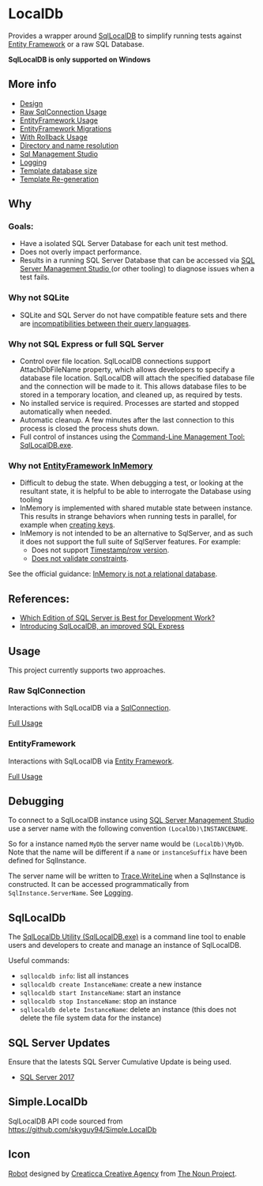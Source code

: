 <!--
GENERATED FILE - DO NOT EDIT
This file was generated by [MarkdownSnippets](https://github.com/SimonCropp/MarkdownSnippets).
Source File: /readme.source.md
To change this file edit the source file and then run MarkdownSnippets.
-->

# LocalDb

Provides a wrapper around [SqlLocalDB](https://docs.microsoft.com/en-us/sql/database-engine/configure-windows/sql-server-express-localdb) to simplify running tests against [Entity Framework](https://docs.microsoft.com/en-us/ef/core/) or a raw SQL Database.

**SqlLocalDB is only supported on Windows**

## More info

 * [Design](/pages/design.md)
 * [Raw SqlConnection Usage](/pages/raw-usage.md)
 * [EntityFramework Usage](/pages/ef-usage.md)
 * [EntityFramework Migrations](/pages/efmigrations.md)
 * [With Rollback Usage](/pages/with-rollback.md)
 * [Directory and name resolution](/pages/directory-and-name-resolution.md)
 * [Sql Management Studio](/pages/sql-management-studio.md)
 * [Logging](/pages/logging.md)
 * [Template database size](/pages/template-database-size.md)
 * [Template Re-generation](/pages/template-regen.md)


## Why


### Goals:

 * Have a isolated SQL Server Database for each unit test method.
 * Does not overly impact performance.
 * Results in a running SQL Server Database that can be accessed via [SQL Server Management Studio ](https://docs.microsoft.com/en-us/sql/ssms/sql-server-management-studio-ssms?view=sql-server-2017) (or other tooling) to diagnose issues when a test fails.


### Why not SQLite

 * SQLite and SQL Server do not have compatible feature sets and there are [incompatibilities between their query languages](https://www.mssqltips.com/sqlservertip/4777/comparing-some-differences-of-sql-server-to-sqlite/).


### Why not SQL Express or full SQL Server

 * Control over file location. SqlLocalDB connections support AttachDbFileName property, which allows developers to specify a database file location. SqlLocalDB will attach the specified database file and the connection will be made to it. This allows database files to be stored in a temporary location, and cleaned up, as required by tests.
 * No installed service is required. Processes are started and stopped automatically when needed.
 * Automatic cleanup. A few minutes after the last connection to this process is closed the process shuts down.
 * Full control of instances using the [Command-Line Management Tool: SqlLocalDB.exe](https://docs.microsoft.com/en-us/sql/relational-databases/express-localdb-instance-apis/command-line-management-tool-sqllocaldb-exe?view=sql-server-2017).


### Why not [EntityFramework InMemory](https://docs.microsoft.com/en-us/ef/core/providers/in-memory/)

 * Difficult to debug the state. When debugging a test, or looking at the resultant state, it is helpful to be able to interrogate the Database using tooling
 * InMemory is implemented with shared mutable state between instance. This results in strange behaviors when running tests in parallel, for example when [creating keys](https://github.com/aspnet/EntityFrameworkCore/issues/6872).
 * InMemory is not intended to be an alternative to SqlServer, and as such it does not support the full suite of SqlServer features. For example:
    * Does not support [Timestamp/row version](https://docs.microsoft.com/en-us/ef/core/modeling/concurrency#timestamprow-version).
    * [Does not validate constraints](https://github.com/aspnet/EntityFrameworkCore/issues/2166).

See the official guidance: [InMemory is not a relational database](https://docs.microsoft.com/en-us/ef/core/miscellaneous/testing/in-memory#inmemory-is-not-a-relational-database).


## References:

 * [Which Edition of SQL Server is Best for Development Work?](https://www.red-gate.com/simple-talk/sql/sql-development/edition-sql-server-best-development-work/#8)
 * [Introducing SqlLocalDB, an improved SQL Express](https://blogs.msdn.microsoft.com/sqlexpress/2011/07/12/introducing-localdb-an-improved-sql-express/)


## Usage

This project currently supports two approaches.


### Raw SqlConnection

Interactions with SqlLocalDB via a [SqlConnection](https://docs.microsoft.com/en-us/dotnet/api/system.data.sqlclient.sqlconnection).

[Full Usage](/pages/raw-usage.md)


### EntityFramework

Interactions with SqlLocalDB via [Entity Framework](https://docs.microsoft.com/en-us/ef/core/).

[Full Usage](/pages/ef-usage.md)


## Debugging

To connect to a SqlLocalDB instance using [SQL Server Management Studio ](https://docs.microsoft.com/en-us/sql/ssms/sql-server-management-studio-ssms?view=sql-server-2017) use a server name with the following convention `(LocalDb)\INSTANCENAME`.

So for a instance named `MyDb` the server name would be `(LocalDb)\MyDb`. Note that the name will be different if a `name` or `instanceSuffix` have been defined for SqlInstance.

The server name will be written to [Trace.WriteLine](https://docs.microsoft.com/en-us/dotnet/api/system.diagnostics.trace.writeline) when a SqlInstance is constructed. It can be accessed programmatically from `SqlInstance.ServerName`. See [Logging](/pages/logging.md).


## SqlLocalDb

The [SqlLocalDb Utility (SqlLocalDB.exe)](https://docs.microsoft.com/en-us/sql/tools/sqllocaldb-utility) is a command line tool to enable users and developers to create and manage an instance of SqlLocalDB.

Useful commands:

 * `sqllocaldb info`: list all instances
 * `sqllocaldb create InstanceName`: create a new instance
 * `sqllocaldb start InstanceName`: start an instance
 * `sqllocaldb stop InstanceName`: stop an instance
 * `sqllocaldb delete InstanceName`: delete an instance (this does not delete the file system data for the instance)


## SQL Server Updates

Ensure that the latests SQL Server Cumulative Update is being used.

 * [SQL Server 2017](https://support.microsoft.com/en-au/help/4047329/sql-server-2017-build-versions)


## Simple.LocalDb

SqlLocalDB API code sourced from https://github.com/skyguy94/Simple.LocalDb


## Icon

[Robot](https://thenounproject.com/term/robot/960055/) designed by [Creaticca Creative Agency](https://thenounproject.com/creaticca/) from [The Noun Project](https://thenounproject.com/).
